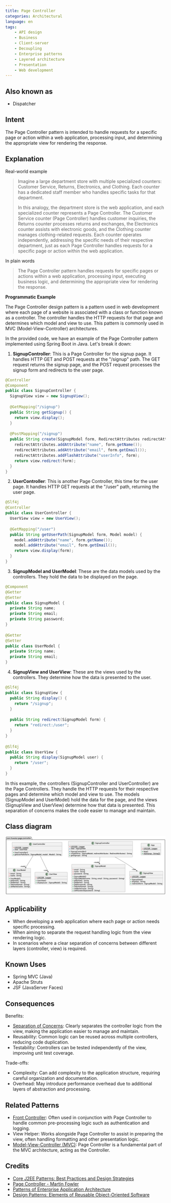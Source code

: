 ```yaml
---
title: Page Controller
categories: Architectural
language: en
tags:
    - API design
    - Business
    - Client-server
    - Decoupling
    - Enterprise patterns
    - Layered architecture
    - Presentation
    - Web development
---
```


## Also known as

* Dispatcher

## Intent

The Page Controller pattern is intended to handle requests for a specific page or action within a web application, processing input, and determining the appropriate view for rendering the response.

## Explanation

Real-world example

> Imagine a large department store with multiple specialized counters: Customer Service, Returns, Electronics, and Clothing. Each counter has a dedicated staff member who handles specific tasks for that department.
>
> In this analogy, the department store is the web application, and each specialized counter represents a Page Controller. The Customer Service counter (Page Controller) handles customer inquiries, the Returns counter processes returns and exchanges, the Electronics counter assists with electronic goods, and the Clothing counter manages clothing-related requests. Each counter operates independently, addressing the specific needs of their respective department, just as each Page Controller handles requests for a specific page or action within the web application.

In plain words

> The Page Controller pattern handles requests for specific pages or actions within a web application, processing input, executing business logic, and determining the appropriate view for rendering the response.

**Programmatic Example**

The Page Controller design pattern is a pattern used in web development where each page of a website is associated with a class or function known as a controller. The controller handles the HTTP requests for that page and determines which model and view to use. This pattern is commonly used in MVC (Model-View-Controller) architectures.

In the provided code, we have an example of the Page Controller pattern implemented using Spring Boot in Java. Let's break it down:

1. **SignupController**: This is a Page Controller for the signup page. It handles HTTP GET and POST requests at the "/signup" path. The GET request returns the signup page, and the POST request processes the signup form and redirects to the user page.

```java
@Controller
@Component
public class SignupController {
  SignupView view = new SignupView();

  @GetMapping("/signup")
  public String getSignup() {
    return view.display();
  }

  @PostMapping("/signup")
  public String create(SignupModel form, RedirectAttributes redirectAttributes) {
    redirectAttributes.addAttribute("name", form.getName());
    redirectAttributes.addAttribute("email", form.getEmail());
    redirectAttributes.addFlashAttribute("userInfo", form);
    return view.redirect(form);
  }
}
```

2. **UserController**: This is another Page Controller, this time for the user page. It handles HTTP GET requests at the "/user" path, returning the user page.

```java
@Slf4j
@Controller
public class UserController {
  UserView view = new UserView();

  @GetMapping("/user")
  public String getUserPath(SignupModel form, Model model) {
    model.addAttribute("name", form.getName());
    model.addAttribute("email", form.getEmail());
    return view.display(form);
  }
}
```

3. **SignupModel and UserModel**: These are the data models used by the controllers. They hold the data to be displayed on the page.

```java
@Component
@Getter
@Setter
public class SignupModel {
  private String name;
  private String email;
  private String password;
}

@Getter
@Setter
public class UserModel {
  private String name;
  private String email;
}
```

4. **SignupView and UserView**: These are the views used by the controllers. They determine how the data is presented to the user.

```java
@Slf4j
public class SignupView {
  public String display() {
    return "/signup";
  }

  public String redirect(SignupModel form) {
    return "redirect:/user";
  }
}

@Slf4j
public class UserView {
  public String display(SignupModel user) {
    return "/user";
  }
}
```

In this example, the controllers (SignupController and UserController) are the Page Controllers. They handle the HTTP requests for their respective pages and determine which model and view to use. The models (SignupModel and UserModel) hold the data for the page, and the views (SignupView and UserView) determine how that data is presented. This separation of concerns makes the code easier to manage and maintain.

## Class diagram

![Page Controller](./etc/page-controller.urm.png)

## Applicability

* When developing a web application where each page or action needs specific processing.
* When aiming to separate the request handling logic from the view rendering logic.
* In scenarios where a clear separation of concerns between different layers (controller, view) is required.

## Known Uses

* Spring MVC (Java)
* Apache Struts
* JSF (JavaServer Faces)

## Consequences

Benefits:

* [Separation of Concerns](https://java-design-patterns.com/principles/#separation-of-concerns): Clearly separates the controller logic from the view, making the application easier to manage and maintain.
* Reusability: Common logic can be reused across multiple controllers, reducing code duplication.
* Testability: Controllers can be tested independently of the view, improving unit test coverage.

Trade-offs:

* Complexity: Can add complexity to the application structure, requiring careful organization and documentation.
* Overhead: May introduce performance overhead due to additional layers of abstraction and processing.

## Related Patterns

* [Front Controller](https://java-design-patterns.com/patterns/front-controller/): Often used in conjunction with Page Controller to handle common pre-processing logic such as authentication and logging.
* View Helper: Works alongside Page Controller to assist in preparing the view, often handling formatting and other presentation logic.
* [Model-View-Controller (MVC)](https://java-design-patterns.com/patterns/model-view-controller/): Page Controller is a fundamental part of the MVC architecture, acting as the Controller.

## Credits

* [Core J2EE Patterns: Best Practices and Design Strategies](https://amzn.to/4cAbDap)
* [Page Controller - Martin Fowler](https://www.martinfowler.com/eaaCatalog/pageController.html)
* [Patterns of Enterprise Application Architecture](https://amzn.to/3WfKBPR)
* [Design Patterns: Elements of Reusable Object-Oriented Software](https://amzn.to/3w0pvKI)
